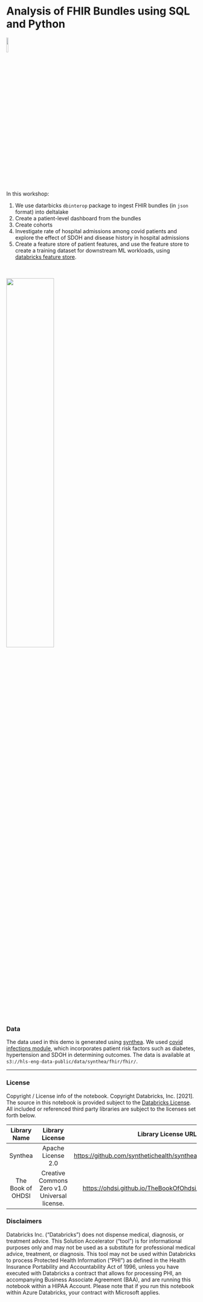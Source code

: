 # Analysis of FHIR Bundles using SQL and Python

<img src="http://hl7.org/fhir/assets/images/fhir-logo-www.png" width = 10%>

In this workshop: 
  1. We use datarbicks `dbinterop` package to ingest FHIR bundles (in `json` format) into deltalake
  2. Create a patient-level dashboard from the bundles
  3. Create cohorts
  4. Investigate rate of hospital admissions among covid patients and explore the effect of SDOH and disease history in hospital admissions
  5. Create a feature store of patient features, and use the feature store to create a training dataset for downstream ML workloads, using [databricks feature store](https://docs.databricks.com/applications/machine-learning/feature-store/index.html#databricks-feature-store). 
<br>
</br>
<img src="https://hls-eng-data-public.s3.amazonaws.com/img/FHIR-RA.png" width = 50%>

### Data
The data used in this demo is generated using [synthea](https://synthetichealth.github.io/synthea/). We used [covid infections module](https://github.com/synthetichealth/synthea/blob/master/src/main/resources/modules/covid19/infection.json), which incorporates patient risk factors such as diabetes, hypertension and SDOH in determining outcomes. The data is available at `s3://hls-eng-data-public/data/synthea/fhir/fhir/`. 
___

### License
Copyright / License info of the notebook. Copyright Databricks, Inc. [2021].  The source in this notebook is provided subject to the [Databricks License](https://databricks.com/db-license-source).  All included or referenced third party libraries are subject to the licenses set forth below.

|Library Name|Library License|Library License URL|Library Source URL| 
| :-: | :-:| :-: | :-:|
|Synthea|Apache License 2.0|https://github.com/synthetichealth/synthea/blob/master/LICENSE| https://github.com/synthetichealth/synthea|
|The Book of OHDSI | Creative Commons Zero v1.0 Universal license.|https://ohdsi.github.io/TheBookOfOhdsi/index.html#license|https://ohdsi.github.io/TheBookOfOhdsi/|

### Disclaimers
Databricks Inc. (“Databricks”) does not dispense medical, diagnosis, or treatment advice. This Solution Accelerator (“tool”) is for informational purposes only and may not be used as a substitute for professional medical advice, treatment, or diagnosis. This tool may not be used within Databricks to process Protected Health Information (“PHI”) as defined in the Health Insurance Portability and Accountability Act of 1996, unless you have executed with Databricks a contract that allows for processing PHI, an accompanying Business Associate Agreement (BAA), and are running this notebook within a HIPAA Account.  Please note that if you run this notebook within Azure Databricks, your contract with Microsoft applies.
